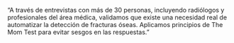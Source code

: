 “A través de entrevistas con más de 30 personas, incluyendo radiólogos y profesionales del área médica, validamos que existe una necesidad real de automatizar la detección de fracturas óseas. Aplicamos principios de The Mom Test para evitar sesgos en las respuestas.”
